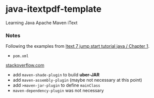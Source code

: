 # java-itextpdf-template
Learning Java Apache Maven iText

### Notes

Following the examples from [Itext 7 jump start tutorial java / Chapter 1](https://itextpdf.com/en/resources/books/itext-7-jump-start-tutorial-java/chapter-1).

* ``pom.xml``

[stackoverflow.com](https://stackoverflow.com/questions/10568275/noclassdeffounderror-on-maven-dependency)

- add ``maven-shade-plugin`` to build **uber-JAR**
- add ``maven-assembly-plugin`` (maybe not necessary at this point)
- add ``>maven-jar-plugin`` to define ``mainClass``
- ``maven-dependency-plugin`` was not necessary

